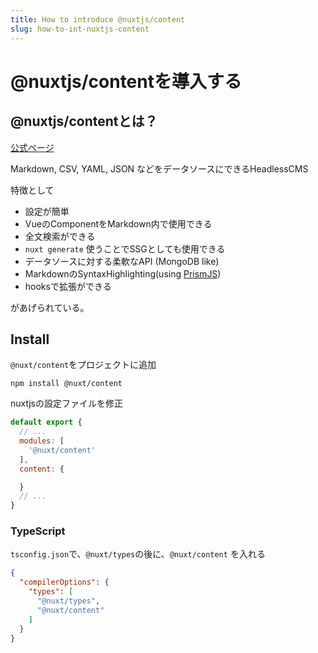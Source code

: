 ```yaml
---
title: How to introduce @nuxtjs/content
slug: how-to-int-nuxtjs-content
---
```


# @nuxtjs/contentを導入する

## @nuxtjs/contentとは？

[公式ページ](https://content.nuxtjs.org/)

Markdown, CSV, YAML, JSON などをデータソースにできるHeadlessCMS

特徴として

- 設定が簡単
- VueのComponentをMarkdown内で使用できる
- 全文検索ができる
- `nuxt generate` 使うことでSSGとしても使用できる
- データソースに対する柔軟なAPI (MongoDB like)
- MarkdownのSyntaxHighlighting(using [PrismJS](https://prismjs.com/))
- hooksで拡張ができる

があげられている。

## Install

`@nuxt/content`をプロジェクトに追加

```shell
npm install @nuxt/content
```

nuxtjsの設定ファイルを修正

```js
default export {
  // ...
  modules: [
    '@nuxt/content'
  ],
  content: {

  }
  // ...
}
```

### TypeScript

`tsconfig.json`で、`@nuxt/types`の後に、`@nuxt/content` を入れる

```json
{
  "compilerOptions": {
    "types": [
      "@nuxt/types",
      "@nuxt/content"
    ]
  }
}
```
